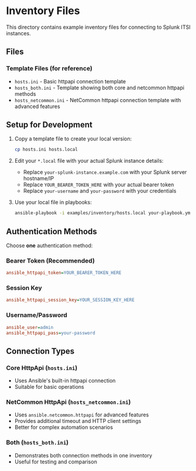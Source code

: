 # Inventory Files

This directory contains example inventory files for connecting to Splunk ITSI instances.

## Files

### Template Files (for reference)
- `hosts.ini` - Basic httpapi connection template
- `hosts_both.ini` - Template showing both core and netcommon httpapi methods
- `hosts_netcommon.ini` - NetCommon httpapi connection template with advanced features

## Setup for Development

1. Copy a template file to create your local version:
   ```bash
   cp hosts.ini hosts.local
   ```

2. Edit your `*.local` file with your actual Splunk instance details:
   - Replace `your-splunk-instance.example.com` with your Splunk server hostname/IP
   - Replace `YOUR_BEARER_TOKEN_HERE` with your actual bearer token
   - Replace `your-username` and `your-password` with your credentials

3. Use your local file in playbooks:
   ```bash
   ansible-playbook -i examples/inventory/hosts.local your-playbook.yml
   ```

## Authentication Methods

Choose **one** authentication method:

### Bearer Token (Recommended)
```ini
ansible_httpapi_token=YOUR_BEARER_TOKEN_HERE
```

### Session Key
```ini
ansible_httpapi_session_key=YOUR_SESSION_KEY_HERE
```

### Username/Password
```ini
ansible_user=admin
ansible_httpapi_pass=your-password
```

## Connection Types

### Core HttpApi (`hosts.ini`)
- Uses Ansible's built-in httpapi connection
- Suitable for basic operations

### NetCommon HttpApi (`hosts_netcommon.ini`)
- Uses `ansible.netcommon.httpapi` for advanced features
- Provides additional timeout and HTTP client settings
- Better for complex automation scenarios

### Both (`hosts_both.ini`)
- Demonstrates both connection methods in one inventory
- Useful for testing and comparison